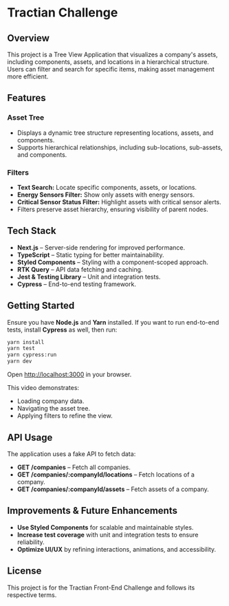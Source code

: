 # Tractian Challenge

## Overview
This project is a Tree View Application that visualizes a company's assets, including components, assets, and locations in a hierarchical structure. Users can filter and search for specific items, making asset management more efficient.

## Features
### Asset Tree
- Displays a dynamic tree structure representing locations, assets, and components.
- Supports hierarchical relationships, including sub-locations, sub-assets, and components.

### Filters
- **Text Search:** Locate specific components, assets, or locations.
- **Energy Sensors Filter:** Show only assets with energy sensors.
- **Critical Sensor Status Filter:** Highlight assets with critical sensor alerts.
- Filters preserve asset hierarchy, ensuring visibility of parent nodes.

## Tech Stack
- **Next.js** – Server-side rendering for improved performance.
- **TypeScript** – Static typing for better maintainability.
- **Styled Components** – Styling with a component-scoped approach.
- **RTK Query** – API data fetching and caching.
- **Jest & Testing Library** – Unit and integration tests.
- **Cypress** – End-to-end testing framework.

## Getting Started
Ensure you have **Node.js** and **Yarn** installed. If you want to run end-to-end tests, install **Cypress** as well, then run:

```bash
yarn install
yarn test
yarn cypress:run
yarn dev
```

Open [http://localhost:3000](http://localhost:3000) in your browser.


This video demonstrates:
- Loading company data.
- Navigating the asset tree.
- Applying filters to refine the view.

## API Usage
The application uses a fake API to fetch data:
- **GET /companies** – Fetch all companies.
- **GET /companies/:companyId/locations** – Fetch locations of a company.
- **GET /companies/:companyId/assets** – Fetch assets of a company.

## Improvements & Future Enhancements
- **Use Styled Components** for scalable and maintainable styles.
- **Increase test coverage** with unit and integration tests to ensure reliability.
- **Optimize UI/UX** by refining interactions, animations, and accessibility.

## License
This project is for the Tractian Front-End Challenge and follows its respective terms.
